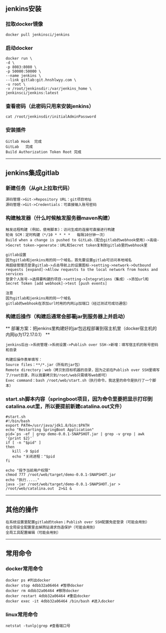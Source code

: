 ## jenkins安装

### 拉取docker镜像
```
docker pull jenkinsci/jenkins
```

### 启动docker
```
docker run \
-d \
-p 8083:8080 \
-p 50000:50000 \
--name jenkins \
--link gitlab:git.hnshlwyy.com \
-u root \
-v /root/jenkinsdir:/var/jenkins_home \
jenkinsci/jenkins:latest
```

### 查看密码（此密码只用来安装jenkins）
```
cat /root/jenkinsdir/initialAdminPassword
```

### 安装插件
```
Gitlab Hook	 完成
GitLab	 完成
Build Authorization Token Root 完成
```

---

## jenkins集成gitlab

### 新建任务（从git上拉取代码）
```
源码管理->Git->Repository URL：git项目地址
源码管理->Git->Credentials：可直接输入账号密码
```

### 构建触发器（什么时候触发服务器maven构建）
```
触发远程构建 (例如，使用脚本)：访问生成的连接可直接进行构建
轮询 SCM：定时构建（*/10 * * * *   每隔10分钟一次）
Build when a change is pushed to GitLab.(配合gitlab的webhook使用)->高级->Secret token->generate：URL和Secret token复制到gitlab里的webhook里

gitlab设置
因为gitlab和jenkins用的同一个域名，首先要设置gitlab可访问本地域名
用超级管理员登录gitlab->点击导航上的设置图标->setting->network->Outbound requests [expand]->Allow requests to the local network from hooks and services
登录个人账号->选择要构建的项目->setting->Integrations（集成）->添加url和Secret Token [add webhook]->test [push events]

注意
因为gitlab和jenkins用的同一个域名
gitlab的webhook在添加url时用的内网ip加端口（经过测试可成功通信）
```

### 构建后操作（构建后通常会部署jar到服务器上并启动）
** 部署方案：把jenkins里构建好的jar包远程部署到宿主机里（docker宿主机的内网ip为172.17.0.1） **
```
jenkins后台->系统管理->系统设置->Publish over SSH->新增：填写宿主机的账号密码和目录

构建后操作表单填写：
Source files：**/*.jar（所有的jar包）
Remote directory：web（拷贝到目标机器的目录，因为之前在Publish over SSH里填写了/root目录，所以我要拷贝到/root/web只需填写web即可）
Exec command：bash /root/web/start.sh（执行命令，我这里的命令是执行了一个脚本）
```

### start.sh脚本内容（springboot项目，因为命令里要把显示打印到catalina.out里，所以要提前新建catalina.out文件）
```
#start.sh
#!/bin/bash
export PATH=/usr/java/jdk1.8/bin:$PATH
echo "Restarting SpringBoot Application"
pid=`ps -ef | grep demo-0.0.1-SNAPSHOT.jar | grep -v grep | awk '{print $2}'`
if [ -n "$pid" ]
then
   kill -9 $pid
   echo "关闭进程："$pid
fi

echo "授予当前用户权限"
chmod 777 /root/web/target/demo-0.0.1-SNAPSHOT.jar
echo "执行....."
java -jar /root/web/target/demo-0.0.1-SNAPSHOT.jar > /root/web/catalina.out  2>&1 &
```

---

## 其他的操作
```
在系统设置里配置gitlab的token；Publish over SSH配置免密登录（可能会用到）
在全局安全配置里去掉跨站请求伪造保护（可能会用到）
全局工具配置编辑（可能会用到）
```


---
## 常用命令

### docker常用命令
```
docker ps #列出docker
docker stop 4dbb32a06464 #暂停docker
docker rm 4dbb32a06464 #移除docker
docker restart 4dbb32a06464 #重启docker
docker exec -it 4dbb32a06464 /bin/bash #进入docker
```

### linux常用命令
```
netstat -tunlp|grep #查看端口号
```